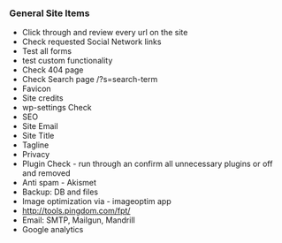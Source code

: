 ### General Site Items
- Click through and review every url on the site
- Check requested Social Network links
- Test all forms
- test custom functionality
- Check 404 page
- Check Search page /?s=search-term
- Favicon
- Site credits
- wp-settings Check
- SEO
- Site Email
- Site Title
- Tagline
- Privacy
- Plugin Check - run through an confirm all unnecessary plugins or off and removed
- Anti spam - Akismet
- Backup: DB and files
- Image optimization via - imageoptim app
- http://tools.pingdom.com/fpt/
- Email: SMTP, Mailgun, Mandrill
- Google analytics
